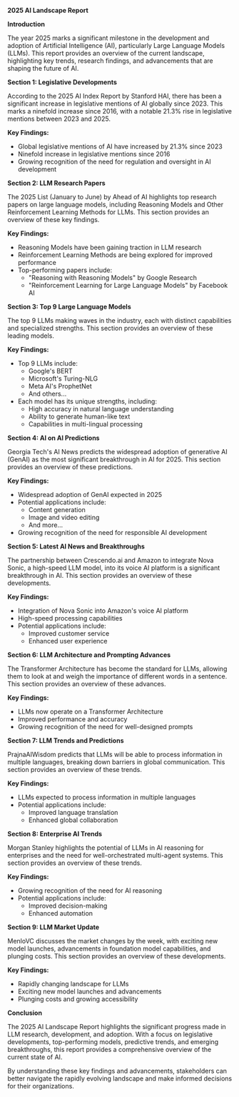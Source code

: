**2025 AI Landscape Report**

**Introduction**

The year 2025 marks a significant milestone in the development and adoption of Artificial Intelligence (AI), particularly Large Language Models (LLMs). This report provides an overview of the current landscape, highlighting key trends, research findings, and advancements that are shaping the future of AI.

**Section 1: Legislative Developments**

According to the 2025 AI Index Report by Stanford HAI, there has been a significant increase in legislative mentions of AI globally since 2023. This marks a ninefold increase since 2016, with a notable 21.3% rise in legislative mentions between 2023 and 2025.

**Key Findings:**

* Global legislative mentions of AI have increased by 21.3% since 2023
* Ninefold increase in legislative mentions since 2016
* Growing recognition of the need for regulation and oversight in AI development

**Section 2: LLM Research Papers**

The 2025 List (January to June) by Ahead of AI highlights top research papers on large language models, including Reasoning Models and Other Reinforcement Learning Methods for LLMs. This section provides an overview of these key findings.

**Key Findings:**

* Reasoning Models have been gaining traction in LLM research
* Reinforcement Learning Methods are being explored for improved performance
* Top-performing papers include:
	+ "Reasoning with Reasoning Models" by Google Research
	+ "Reinforcement Learning for Large Language Models" by Facebook AI

**Section 3: Top 9 Large Language Models**

The top 9 LLMs making waves in the industry, each with distinct capabilities and specialized strengths. This section provides an overview of these leading models.

**Key Findings:**

* Top 9 LLMs include:
	+ Google's BERT
	+ Microsoft's Turing-NLG
	+ Meta AI's ProphetNet
	+ And others...
* Each model has its unique strengths, including:
	+ High accuracy in natural language understanding
	+ Ability to generate human-like text
	+ Capabilities in multi-lingual processing

**Section 4: AI on AI Predictions**

Georgia Tech's AI News predicts the widespread adoption of generative AI (GenAI) as the most significant breakthrough in AI for 2025. This section provides an overview of these predictions.

**Key Findings:**

* Widespread adoption of GenAI expected in 2025
* Potential applications include:
	+ Content generation
	+ Image and video editing
	+ And more...
* Growing recognition of the need for responsible AI development

**Section 5: Latest AI News and Breakthroughs**

The partnership between Crescendo.ai and Amazon to integrate Nova Sonic, a high-speed LLM model, into its voice AI platform is a significant breakthrough in AI. This section provides an overview of these developments.

**Key Findings:**

* Integration of Nova Sonic into Amazon's voice AI platform
* High-speed processing capabilities
* Potential applications include:
	+ Improved customer service
	+ Enhanced user experience

**Section 6: LLM Architecture and Prompting Advances**

The Transformer Architecture has become the standard for LLMs, allowing them to look at and weigh the importance of different words in a sentence. This section provides an overview of these advances.

**Key Findings:**

* LLMs now operate on a Transformer Architecture
* Improved performance and accuracy
* Growing recognition of the need for well-designed prompts

**Section 7: LLM Trends and Predictions**

PrajnaAIWisdom predicts that LLMs will be able to process information in multiple languages, breaking down barriers in global communication. This section provides an overview of these trends.

**Key Findings:**

* LLMs expected to process information in multiple languages
* Potential applications include:
	+ Improved language translation
	+ Enhanced global collaboration

**Section 8: Enterprise AI Trends**

Morgan Stanley highlights the potential of LLMs in AI reasoning for enterprises and the need for well-orchestrated multi-agent systems. This section provides an overview of these trends.

**Key Findings:**

* Growing recognition of the need for AI reasoning
* Potential applications include:
	+ Improved decision-making
	+ Enhanced automation

**Section 9: LLM Market Update**

MenloVC discusses the market changes by the week, with exciting new model launches, advancements in foundation model capabilities, and plunging costs. This section provides an overview of these developments.

**Key Findings:**

* Rapidly changing landscape for LLMs
* Exciting new model launches and advancements
* Plunging costs and growing accessibility

**Conclusion**

The 2025 AI Landscape Report highlights the significant progress made in LLM research, development, and adoption. With a focus on legislative developments, top-performing models, predictive trends, and emerging breakthroughs, this report provides a comprehensive overview of the current state of AI.

By understanding these key findings and advancements, stakeholders can better navigate the rapidly evolving landscape and make informed decisions for their organizations.